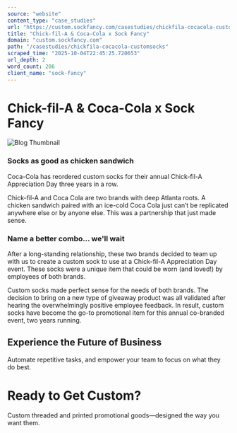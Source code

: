 ```yaml
---
source: "website"
content_type: "case_studies"
url: "https://custom.sockfancy.com/casestudies/chickfila-cocacola-customsocks"
title: "Chick-fil-A & Coca-Cola x Sock Fancy"
domain: "custom.sockfancy.com"
path: "/casestudies/chickfila-cocacola-customsocks"
scraped_time: "2025-10-04T22:45:25.720653"
url_depth: 2
word_count: 206
client_name: "sock-fancy"
---
```


# Chick-fil-A & Coca-Cola x Sock Fancy

![Blog Thumbnail](https://framerusercontent.com/images/H91YpWywRDHQoN7jgfEi9zuPvs.jpg)

### Socks as good as chicken sandwich

Coca-Cola has reordered custom socks for their annual Chick-fil-A Appreciation Day three years in a row.

Chick-fil-A and Coca Cola are two brands with deep Atlanta roots. A chicken sandwich paired with an ice-cold Coca Cola just can’t be replicated anywhere else or by anyone else. This was a partnership that just made sense.

### Name a better combo... we'll wait

After a long-standing relationship, these two brands decided to team up with us to create a custom sock to use at a Chick-fil-A Appreciation Day event. These socks were a unique item that could be worn (and loved!) by employees of both brands.

Custom socks made perfect sense for the needs of both brands. The decision to bring on a new type of giveaway product was all validated after hearing the overwhelmingly positive employee feedback. In result, custom socks have become the go-to promotional item for this annual co-branded event, two years running.

## Experience the Future of Business

Automate repetitive tasks, and empower your team to focus on what they do best.

# Ready to Get Custom?

Custom threaded and printed promotional goods—designed the way you want them.